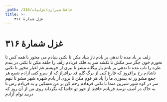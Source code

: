```yaml
---
_path: /حافظ-شیرازی/غزلیات/316
title: >-
    غزل شمارهٔ ۳۱۶
---
```

# غزل شمارهٔ ۳۱۶

زلف بر باد مده تا ندهی بر بادم
ناز بنیاد مکن تا نکنی بنیادم
می مخور با همه کس تا نخورم خون جگر
سر مکش تا نکشد سر به فلک فریادم
زلف را حلقه مکن تا نکنی در بندم
طره را تاب مده تا ندهی بر بادم
یار بیگانه مشو تا نبری از خویشم
غم اغیار مخور تا نکنی ناشادم
رخ برافروز که فارغ کنی از برگ گلم
قد برافراز که از سرو کنی آزادم
شمع هر جمع مشو ور نه بسوزی ما را
یاد هر قوم مکن تا نروی از یادم
شهره شهر مشو تا ننهم سر در کوه
شور شیرین منما تا نکنی فرهادم
رحم کن بر من مسکین و به فریادم رس
تا به خاک در آصف نرسد فریادم
حافظ از جور تو حاشا که بگرداند روی
من از آن روز که دربند توام آزادم
